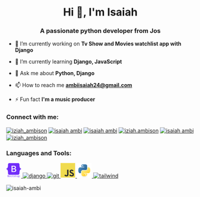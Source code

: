 <h1 align="center">Hi 👋, I'm Isaiah</h1>
<h3 align="center">A passionate python developer from Jos</h3>

- 🔭 I’m currently working on **Tv Show and Movies watchlist app with Django**

- 🌱 I’m currently learning **Django, JavaScript**

- 💬 Ask me about **Python, Django**

- 📫 How to reach me **ambiisaiah24@gmail.com**

- ⚡ Fun fact **I'm a music producer**

<h3 align="left">Connect with me:</h3>
<p align="left">
<a href="https://twitter.com/iziah_ambison" target="blank"><img align="center" src="https://raw.githubusercontent.com/rahuldkjain/github-profile-readme-generator/master/src/images/icons/Social/twitter.svg" alt="iziah_ambison" height="30" width="40" /></a>
<a href="https://linkedin.com/in/isaiah ambi" target="blank"><img align="center" src="https://raw.githubusercontent.com/rahuldkjain/github-profile-readme-generator/master/src/images/icons/Social/linked-in-alt.svg" alt="isaiah ambi" height="30" width="40" /></a>
<a href="https://fb.com/isaiah ambi" target="blank"><img align="center" src="https://raw.githubusercontent.com/rahuldkjain/github-profile-readme-generator/master/src/images/icons/Social/facebook.svg" alt="isaiah ambi" height="30" width="40" /></a>
<a href="https://instagram.com/iziah.ambison" target="blank"><img align="center" src="https://raw.githubusercontent.com/rahuldkjain/github-profile-readme-generator/master/src/images/icons/Social/instagram.svg" alt="iziah.ambison" height="30" width="40" /></a>
<a href="https://www.youtube.com/c/isaiah ambi" target="blank"><img align="center" src="https://raw.githubusercontent.com/rahuldkjain/github-profile-readme-generator/master/src/images/icons/Social/youtube.svg" alt="isaiah ambi" height="30" width="40" /></a>
<a href="https://discord.gg/iziah_ambison" target="blank"><img align="center" src="https://raw.githubusercontent.com/rahuldkjain/github-profile-readme-generator/master/src/images/icons/Social/discord.svg" alt="iziah_ambison" height="30" width="40" /></a>
</p>

<h3 align="left">Languages and Tools:</h3>
<p align="left"> <a href="https://getbootstrap.com" target="_blank" rel="noreferrer"> <img src="https://raw.githubusercontent.com/devicons/devicon/master/icons/bootstrap/bootstrap-plain-wordmark.svg" alt="bootstrap" width="40" height="40"/> </a> <a href="https://www.djangoproject.com/" target="_blank" rel="noreferrer"> <img src="https://cdn.worldvectorlogo.com/logos/django.svg" alt="django" width="40" height="40"/> </a> <a href="https://git-scm.com/" target="_blank" rel="noreferrer"> <img src="https://www.vectorlogo.zone/logos/git-scm/git-scm-icon.svg" alt="git" width="40" height="40"/> </a> <a href="https://developer.mozilla.org/en-US/docs/Web/JavaScript" target="_blank" rel="noreferrer"> <img src="https://raw.githubusercontent.com/devicons/devicon/master/icons/javascript/javascript-original.svg" alt="javascript" width="40" height="40"/> </a> <a href="https://www.python.org" target="_blank" rel="noreferrer"> <img src="https://raw.githubusercontent.com/devicons/devicon/master/icons/python/python-original.svg" alt="python" width="40" height="40"/> </a> <a href="https://tailwindcss.com/" target="_blank" rel="noreferrer"> <img src="https://www.vectorlogo.zone/logos/tailwindcss/tailwindcss-icon.svg" alt="tailwind" width="40" height="40"/> </a> </p>

<p><img align="center" src="https://github-readme-stats.vercel.app/api/top-langs?username=isaiah-ambi&show_icons=true&locale=en&layout=compact" alt="isaiah-ambi" /></p>

